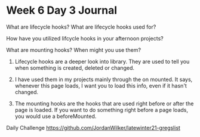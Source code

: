 # Week 6 Day 3 Journal

What are lifecycle hooks? What are lifecycle hooks used for?

How have you utilized lifcycle hooks in your afternoon projects?

What are mounting hooks? When might you use them?

1) Lifecycle hooks are a deeper look into library. They are used to tell you when something is created, deleted or changed.

2) I have used them in my projects mainly through the on mounted. It says, whenever this page loads, I want you to load this info, even if it hasn't changed.

3) The mounting hooks are the hooks that are used right before or after the page is loaded. If you want to do something right before a page loads, you would use a beforeMounted.

Daily Challenge
https://github.com/JordanWilker/latewinter21-gregslist